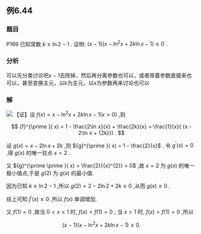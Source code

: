 ## 例6.44
### 题目
P169 已知常数 $k \geq \ln 2 - 1$ . 证明: $( {x - 1}) ( {x - {\ln }^{2}x + {2k}\ln x - 1}) \geq 0$ .
### 分析
可以先分类讨论吧$x-1$去除掉，然后再分离参数也可以，或者带着参数直接来也可以，甚至变换主元，以k为主元，以x为参数再来讨论也可以
### 解
![](https://img.hwenyi.live/202410101250921.webp)
【证】设 $f( x) = x - {\ln }^{2}x + {2k}\ln x - 1( {x > 0})$ ,则

$$
{f}^{\prime }( x) = 1 - \frac{2\ln x}{x} + \frac{2k}{x} = \frac{1}{x}( {x - 2\ln x + {2k}}) .
$$

设 $g( x) = x - 2\ln x + {2k}$ ,则 ${g}^{\prime }( x) = 1 - \frac{2}{x}$ . 令 ${g}^{\prime }( x) = 0$ ,得 $g( x)$ 的唯一驻点 $x = 2$ .

又 ${g}^{\prime \prime }( x) = \frac{2}{{x}^{2}} > 0$ ,故 $x = 2$ 为 $g( x)$ 的唯一极小值点,于是 $g( 2)$ 为 $g( x)$ 的最小值.

因为已知 $k \geq \ln 2 - 1$ ,所以 $g( 2) = 2 - 2\ln 2 + {2k} \geq 0$ ,从而 $g( x) \geq 0$ .

综上可知 ${f}^{\prime }( x) \geq 0$ ,所以 $f( x)$ 单调增加.

又 $f( 1) = 0$ ,故当 $0 < x < 1$ 时, $f( x) < f( 1) = 0$ ; 当 $x > 1$ 时, $f( x) > f( 1) = 0$ ,所以

$$
( {x - 1}) ( {x - {\ln }^{2}x + {2k}\ln x - 1}) \geq 0.
$$